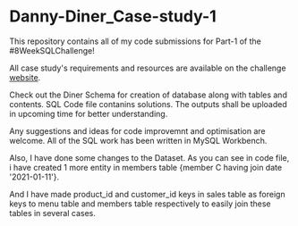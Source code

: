 # Danny-Diner_Case-study-1
This repository contains all of my code submissions for Part-1 of the #8WeekSQLChallenge!

All case study's requirements and resources are available on the challenge [website](https://8weeksqlchallenge.com/case-study-1/).

Check out the Diner Schema for creation of database along with tables and contents. SQL Code file contanins solutions. The outputs shall be uploaded in upcoming time for better understanding.

Any suggestions and ideas for code improvemnt and optimisation are welcome.
All of the SQL work has been written in MySQL Workbench. 

Also, I have done some changes to the Dataset. As you can see in code file, i have created 1 more entity in members table {member C having join date '2021-01-11'}.

And I have made product_id and customer_id keys in sales table as foreign keys to menu table and members table respectively to easily join these tables in several cases.
